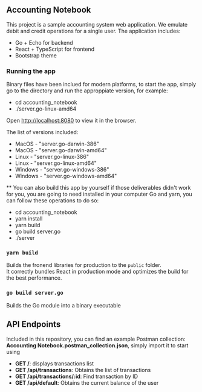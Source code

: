 

## Accounting Notebook

This project is a sample accounting system web application.
We emulate debit and credit operations for a single user.
The application includes:
- Go + Echo for backend
- React + TypeScript for frontend
- Bootstrap theme

### Running the app


Binary files have been inclued for modern platforms, to start the app, simply go to the directory and run the approppiate version, for example:<br />
- cd accounting_notebook
- ./server.go-linux-amd64

Open [http://localhost:8080](http://localhost:8080) to view it in the browser.


The list of versions included:
- MacOS - "server.go-darwin-386"
- MacOS - "server.go-darwin-amd64"
- Linux - "server.go-linux-386"
- Linux - "server.go-linux-amd64"
- Windows - "server.go-windows-386"
- Windows - "server.go-windows-amd64"

** You can also build this app by yourself if those deliverables didn't work for you, you are going to need installed in your computer Go and yarn, you can follow these operations to do so:

- cd accounting_notebook
- yarn install
- yarn build
- go build server.go
- ./server

### `yarn build`

Builds the fronend libraries for production to the `public` folder.<br />
It correctly bundles React in production mode and optimizes the build for the best performance.

### `go build server.go`

Builds the Go module into a binary executable

## API Endpoints

Included in this repository, you can find an example Postman collection: **Accounting Notebook.postman_collection.json**, simply import it to start using<br />

- **GET /**: displays transactions list
- **GET /api/transactions**: Obtains the list of transactions
- **GET /api/transactions/:id**: Find transaction by ID
- **GET /api/default**:  Obtains the current balance of the user
